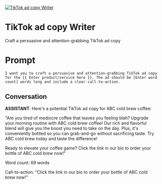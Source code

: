 
[![TikTok ad copy Writer](https://flow-prompt-covers.s3.us-west-1.amazonaws.com/icon/minimalist/mini_11.png)]()
# TikTok ad copy Writer 
Craft a persuasive and attention-grabbing TikTok ad copy 

# Prompt

```
I want you to craft a persuasive and attention-grabbing TikTok ad copy for the {{ Enter product/service here }}. The ad should be [Enter word count] words long and include a clear call-to-action.
```

## Conversation

**ASSISTANT**: Here's a potential TikTok ad copy for ABC cold brew coffee:



"Are you tired of mediocre coffee that leaves you feeling blah? Upgrade your morning routine with ABC cold brew coffee! Our rich and flavorful blend will give you the boost you need to take on the day. Plus, it's conveniently bottled so you can grab-and-go without sacrificing taste. Try ABC cold brew today and taste the difference!



Ready to elevate your coffee game? Click the link in our bio to order your bottle of ABC cold brew now!" 



Word count: 69 words



Call-to-action: "Click the link in our bio to order your bottle of ABC cold brew now!"


